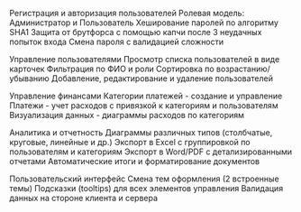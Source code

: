 Регистрация и авторизация пользователей
Ролевая модель: Администратор и Пользователь
Хеширование паролей по алгоритму SHA1
Защита от брутфорса с помощью капчи после 3 неудачных попыток входа
Смена пароля с валидацией сложности

Управление пользователями
Просмотр списка пользователей в виде карточек
Фильтрация по ФИО и роли
Сортировка по возрастанию/убыванию
Добавление, редактирование и удаление пользователей

Управление финансами
Категории платежей - создание и управление
Платежи - учет расходов с привязкой к категориям и пользователям
Визуализация данных - диаграммы расходов по категориям

Аналитика и отчетность
Диаграммы различных типов (столбчатые, круговые, линейные и др.)
Экспорт в Excel с группировкой по пользователям и категориям
Экспорт в Word/PDF с детализированными отчетами
Автоматические итоги и форматирование документов

Пользовательский интерфейс
Смена тем оформления (2 встроенные темы)
Подсказки (tooltips) для всех элементов управления
Валидация данных на стороне клиента и сервера
